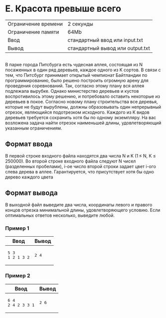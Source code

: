 <div class="problem-statement">
   <div class="header">
      <h1 class="title">E. Красота превыше всего</h1>
      <table>
         <tr class="time-limit">
            <td class="property-title">Ограничение времени</td>
            <td>2&nbsp;секунды</td>
         </tr>
         <tr class="memory-limit">
            <td class="property-title">Ограничение памяти</td>
            <td>64Mb</td>
         </tr>
         <tr class="input-file">
            <td class="property-title">Ввод</td>
            <td colspan="1">стандартный ввод или input.txt</td>
         </tr>
         <tr class="output-file">
            <td class="property-title">Вывод</td>
            <td colspan="1">стандартный вывод или output.txt</td>
         </tr>
      </table>
   </div>
   <h2></h2>
   <div class="legend"><span style="">
         <p>В парке города Питсбурга есть чудесная аллея, состоящая из N посаженных в один ряд деревьев, каждое одного из K сортов. В
            связи с тем, что Питсбург принимает открытый чемпионат Байтландии по программированию, было решено построить огромную арену
            для проведения соревнований. Так, согласно этому плану вся аллея подлежала вырубке. Однако министерство деревьев и кустов
            воспротивилось этому решению, и потребовало оставить некоторые из деревьев в покое. Согласно новому плану строительства все
            деревья, которые не будут вырублены, должны образовывать один непрерывный отрезок, являющийся подотрезком исходного. Каждого
            из K видов деревьев требуется сохранить хотя бы по одному экземпляру. На вас возложена задача найти отрезок наименьшей длины,
            удовлетворяющий указанным ограничениям.
         </p></span></div>
   <h2>Формат ввода</h2>
   <div class="input-specification"><span style="">
         <p>В первой строке входного файла находятся два числа N и K (1 ≤ N, K ≤ 250000). Во второй строке входного файла следуют N чисел
            (разделенных пробелами), i-ое число второй строки задает цвет i-ого слева дерева в аллее. Гарантируется, что присутствует
            хотя бы одно дерево каждого цвета
         </p></span><p></p>
   </div>
   <h2>Формат вывода</h2>
   <div class="output-specification"><span style="">
         <p>В выходной файл выведите два числа, координаты левого и правого концов отрезка минимальной длины, удовлетворяющего условию.
            Если оптимальных ответов несколько, выведите любой.
         </p></span><p></p>
   </div>
   <h3>Пример 1</h3>
   <table class="sample-tests">
      <thead>
         <tr>
            <th>Ввод</th>
            <th>Вывод</th>
         </tr>
      </thead>
      <tbody>
         <tr>
            <td><pre>5 3
1 2 1 3 2
</pre></td>
            <td><pre>2 4
</pre></td>
         </tr>
      </tbody>
   </table>
   <h3>Пример 2</h3>
   <table class="sample-tests">
      <thead>
         <tr>
            <th>Ввод</th>
            <th>Вывод</th>
         </tr>
      </thead>
      <tbody>
         <tr>
            <td><pre>6 4
2 4 2 3 3 1
</pre></td>
            <td><pre>2 6
</pre></td>
         </tr>
      </tbody>
   </table>
</div></div>
